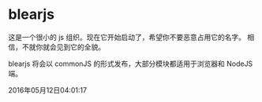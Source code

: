 # blearjs

这是一个很小的 js 组织。现在它开始启动了，希望你不要恶意占用它的名字。
相信，不就你就会见到它的全貌。

blearjs 将会以 commonJS 的形式发布，大部分模块都适用于浏览器和 NodeJS 端。

2016年05月12日04:01:17

